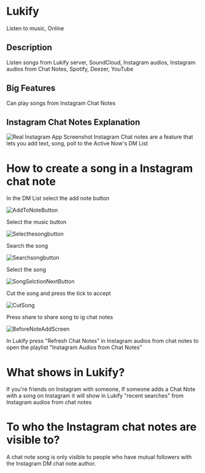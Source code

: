 
# Lukify


Listen to music, Online

## Description

Listen songs from Lukify server, SoundCloud, Instagram audios, Instagram audios from Chat Notes, Spotify, Deezer, YouTube

## Big Features

Can play songs from Instagram Chat Notes

## Instagram Chat Notes Explanation
![Real Instagram App Screenshot](https://raw.githubusercontent.com/LukaUte2019/Lukify/refs/heads/main/chatnotestutorial/WhatAreChatNotes.png)
Instagram Chat notes are a feature that lets you add text, song, poll to the Active Now's DM List

# How to create a song in a Instagram chat note

In the DM List select the add note button

![AddToNoteButton](https://raw.githubusercontent.com/LukaUte2019/Lukify/refs/heads/main/chatnotestutorial/AddToNoteButton.png)

Select the music button

![Selecthesongbutton](https://raw.githubusercontent.com/LukaUte2019/Lukify/refs/heads/main/chatnotestutorial/Selecthesongbutton.png)


Search the song

![Searchsongbutton](https://raw.githubusercontent.com/LukaUte2019/Lukify/refs/heads/main/chatnotestutorial/Searchsongbutton.png)


Select the song

![SongSelctionNextButton](https://raw.githubusercontent.com/LukaUte2019/Lukify/refs/heads/main/chatnotestutorial/SongSelctionNextButton.png)


Cut the song and press the tick to accept

![CutSong](https://raw.githubusercontent.com/LukaUte2019/Lukify/refs/heads/main/chatnotestutorial/CutSong.png)


Press share to share song to ig chat notes

![BeforeNoteAddScreen](https://raw.githubusercontent.com/LukaUte2019/Lukify/refs/heads/main/chatnotestutorial/BeforeNoteAddScreen.png)


In Lukify press "Refresh Chat Notes" in Instagram audios from chat notes to open the playlist "Instagram Audios from Chat Notes"



# What shows in Lukify?

If you're friends on Instagram with someone, If someone adds a Chat Note with a song on Instagram it will show in Lukify "recent searches" from Instagram audios from chat notes

# To who the Instagram chat notes are visible to?

A chat note song is only visible to people who have mutual followers with the Instagram DM chat note author.
